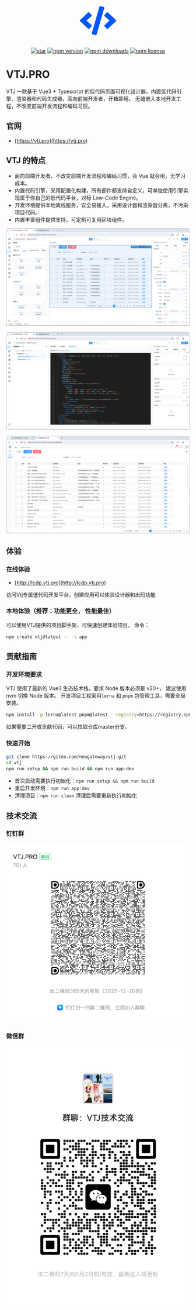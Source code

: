<div align="center"> <a href="https://gitee.com/newgateway/vtj"> <img width="100" src="./platforms/pro/public/logo.svg"> </a> <br> <br>

[![star](https://gitee.com/newgateway/vtj/badge/star.svg?theme=gvp)](https://gitee.com/newgateway/vtj)
[![npm version](https://img.shields.io/npm/v/@vtj/pro.svg?style=flat-square)](https://www.npmjs.com/package/@vtj/pro)
[![npm downloads](https://img.shields.io/npm/dt/@vtj/pro.svg?style=flat-square)](https://npm-stat.com/charts.html?package=@vtj/pro)
[![npm license](https://img.shields.io/github/license/mashape/apistatus.svg)](LICENSE)

</div>

# VTJ.PRO

VTJ 一款基于 Vue3 + Typescript 的低代码页面可视化设计器。内置低代码引擎、渲染器和代码生成器，面向前端开发者，开箱即用。 无缝嵌入本地开发工程，不改变前端开发流程和编码习惯。

## 官网

- [https://vtj.pro](https://vtj.pro)

## VTJ 的特点

- 面向前端开发者，不改变前端开发流程和编码习惯，会 Vue 就会用，无学习成本。
- 内置代码引擎，采用配置化构建，所有部件都支持自定义，可单独使用引擎实现属于你自己的低代码平台，对标 Low-Code Engine。
- 开发环境提供本地离线服务，安全易接入，采用设计器和渲染器分离，不污染项目代码。
- 内置丰富组件提供支持，可定制可复用区块组件。

![输入图片说明](dev/public/preview/p1.png)

![输入图片说明](dev/public/preview/p2.png)

![输入图片说明](dev/public/preview/p3.png)

## 体验

### 在线体验

- [http://lcdp.vtj.pro](http://lcdp.vtj.pro)

访问Vtj专属低代码开发平台，创建应用可以体验设计器和出码功能

### 本地体验（推荐：功能更全， 性能最佳）

可以使用VTJ提供的项目脚手架，可快速创建体验项目。 命令：

```sh
npm create vtj@latest -- -t app
```

## 贡献指南

### 开发环境要求

VTJ 使用了最新的 Vue3 生态技术栈，要求 Node 版本必须是 v20+， 建议使用 nvm 切换 Node 版本。
开发项目工程采用`lerna` 和 `pnpm` 包管理工具，需要全局安装。

```sh
npm install -g lerna@latest pnpm@latest --registry=https://registry.npmmirror.com
```

如果需要二开或贡献代码，可以拉取仓库master分支。

### 快速开始

```sh
git clone https://gitee.com/newgateway/vtj.git
cd vtj
npm run setup && npm run build && npm run app:dev
```

- 首次启动需要执行初始化：`npm run setup && npm run build`
- 重启开发环境：`npm run app:dev`
- 清理项目：`npm run clean` 清理后需要重新执行初始化

## 技术交流

### 钉钉群

![钉钉群](./dingtalk.png)

### 微信群

![微信群](./wechat.png)
